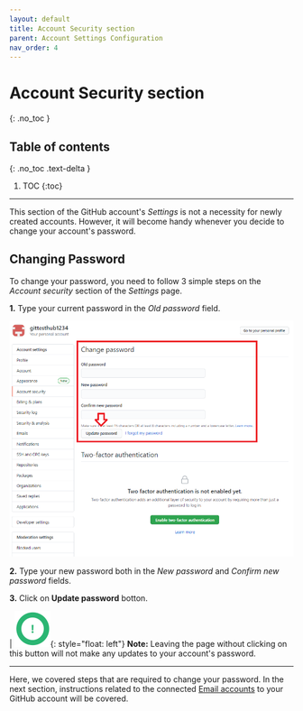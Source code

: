 ```yaml
---
layout: default
title: Account Security section
parent: Account Settings Configuration
nav_order: 4
---
```


# Account Security section
{: .no_toc }

## Table of contents
{: .no_toc .text-delta }

1. TOC
{:toc}

---
This section of the GitHub account's _Settings_ is not a necessity for newly created accounts. However, it will become handy whenever you decide to change your account's password.

## Changing Password

To change your password, you need to follow 3 simple steps on the _Account security_ section of the _Settings_ page.

**1.** Type your current password in the _Old password_ field.

!["Changing password"](https://github.com/orion13579/COMM-2216-SetE-Group6/blob/gh-pages/assets/images/UpdatingPassword.png?raw=true)

**2.** Type your new password both in the _New password_ and _Confirm new password_ fields.

**3.** Click on **Update password** botton.

|   !["Note Symbol"](https://github.com/orion13579/COMM-2216-SetE-Group6/blob/gh-pages/assets/images/Note.png?raw=true){: style="float: left"} **Note:** Leaving the page without clicking on this button will not make any updates to your account's password.

---

Here, we covered steps that are required to change your password. In the next section, instructions related to the connected [Email accounts](https://orion13579.github.io/COMM-2216-SetE-Group6/docs/ui-components/typography/) to your GitHub account will be covered.
